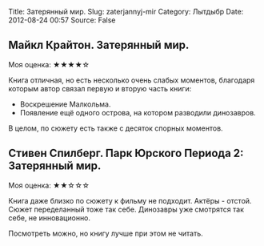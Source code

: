 Title: Затерянный мир.
Slug: zaterjannyj-mir
Category: Лытдыбр
Date: 2012-08-24 00:57
Source: False

## Майкл Крайтон. Затерянный мир.

Моя оценка: ★★★★☆

Книга отличная, но есть несколько очень слабых моментов, благодаря которым автор связал первую и вторую часть книги:

 * Воскрешение Малкольма.
 * Появление ещё одного острова, на котором разводили динозавров. 

В целом, по сюжету есть также с десяток спорных моментов. 



## Стивен Спилберг. Парк Юрского Периода 2: Затерянный мир.

Моя оценка: ★★☆☆☆

Книга даже близко по сюжету к фильму не подходит. Актёры - отстой. Сюжет переделанный тоже так себе. Динозавры уже смотрятся так себе, не инновационно.

Посмотреть можно, но книгу лучше при этом не читать.
